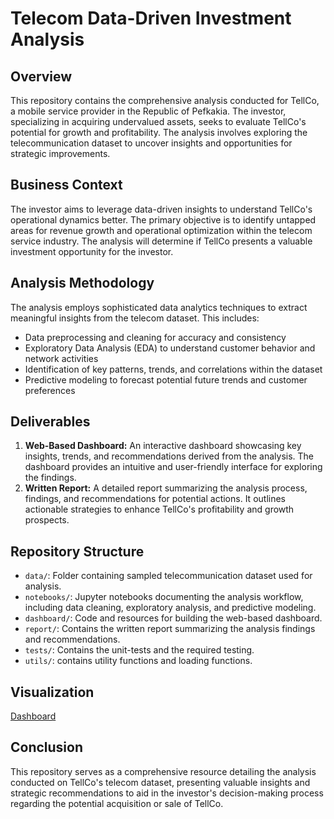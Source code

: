 # Telecom Data-Driven Investment Analysis

## Overview

This repository contains the comprehensive analysis conducted for TellCo, a mobile service provider in the Republic of Pefkakia. The investor, specializing in acquiring undervalued assets, seeks to evaluate TellCo's potential for growth and profitability. The analysis involves exploring the telecommunication dataset to uncover insights and opportunities for strategic improvements.

## Business Context

The investor aims to leverage data-driven insights to understand TellCo's operational dynamics better. The primary objective is to identify untapped areas for revenue growth and operational optimization within the telecom service industry. The analysis will determine if TellCo presents a valuable investment opportunity for the investor.

## Analysis Methodology

The analysis employs sophisticated data analytics techniques to extract meaningful insights from the telecom dataset. This includes:

- Data preprocessing and cleaning for accuracy and consistency
- Exploratory Data Analysis (EDA) to understand customer behavior and network activities
- Identification of key patterns, trends, and correlations within the dataset
- Predictive modeling to forecast potential future trends and customer preferences

## Deliverables

1. **Web-Based Dashboard:** An interactive dashboard showcasing key insights, trends, and recommendations derived from the analysis. The dashboard provides an intuitive and user-friendly interface for exploring the findings.
2. **Written Report:** A detailed report summarizing the analysis process, findings, and recommendations for potential actions. It outlines actionable strategies to enhance TellCo's profitability and growth prospects.

## Repository Structure

- `data/`: Folder containing sampled telecommunication dataset used for analysis.
- `notebooks/`: Jupyter notebooks documenting the analysis workflow, including data cleaning, exploratory analysis, and predictive modeling.
- `dashboard/`: Code and resources for building the web-based dashboard.
- `report/`: Contains the written report summarizing the analysis findings and recommendations.
- `tests/`: Contains the unit-tests and the required testing.
- `utils/`: contains utility functions and loading functions.

## Visualization

[Dashboard](Screenshots/telecom_dashboard.pdf)

## Conclusion

This repository serves as a comprehensive resource detailing the analysis conducted on TellCo's telecom dataset, presenting valuable insights and strategic recommendations to aid in the investor's decision-making process regarding the potential acquisition or sale of TellCo.
